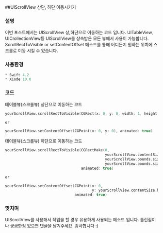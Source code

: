 ##UIScrollView 상단, 하단 이동시키기

### 설명
이번 포스트에서는 UIScrollView 상,하단으로 이동하는 코드 입니다. UITableView, UICrollectionView등 UIScrollView를 상속받은 모든 뷰에서 사용이 가능합니다. ScrollRectToVisible or setContentOffset 메소드를 통해 어디든지 원하는 위치에 스크롤로 이동 시킬 수 있습니다.

### 사용환경
```Swift
* Swift 4.2
* XCode 10.0
```

### 코드
테이블뷰(스크롤뷰) 상단으로 이동하는 코드
```Swift
yourScrollView.scrollRectToVisible(CGRect(x: 0, y: 0, width: 1, height: 1), animated: true)

or

yourScrollView.setContentOffset(CGPoint(x: 0, y: 0), animated: true)
```

테이블뷰(스크롤뷰) 하단으로 이동하는 코드
```Swift
yourScrollView.scrollRectToVisible(CGRectMake(0,
								     		  yourScrollView.contentSize.height-yourScrollView.bounds.height,
                                              yourScrollView.bounds.size.width,
                                              yourScrollView.bounds.size.height),
                                   animated: true)

or

yourScrollView.setContentOffset(CGPoint(x: 0,
										y: yourScrollView.contentSize.height-yourScrollView.bounds.height),
                                animated: true)
```


### 맞치며
UIScrollView를 사용해서 작업을 할 경우 유용하게 사용되는 메소드 입니다. 틀린점이나 궁금한점 있으면 댓글을 남겨주세요. 감사합니다 :)